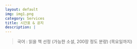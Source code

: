 ```yaml
---
layout: default
img: img1.png
category: Services
title: 시간표 & 공지
description: |
---
```

  
  > 국어 : 읽을 책 선정 (가능한 소설, 200장 정도 분량) (목요일까지)      